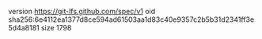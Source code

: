 version https://git-lfs.github.com/spec/v1
oid sha256:6e4112ea1377d8ce594ad61503aa1d83c40e9357c2b5b31d2341ff3e5d4a8181
size 1798
